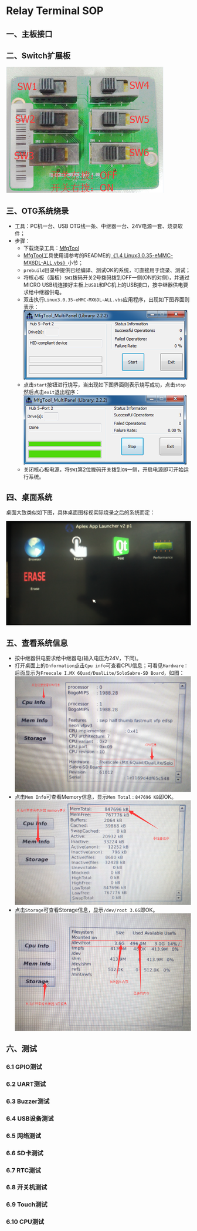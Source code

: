 # Relay Terminal SOP

## 一、主板接口

## 二、Switch扩展板

![switch.png](image/switch.png)

## 三、OTG系统烧录
* 工具：PC机一台、USB OTG线一条、中继器一台、24V电源一套、烧录软件；
* 步骤：
  * 下载烧录工具：[MfgTool](https://github.com/ZengjfOS/MfgToolA51)
  * [MfgTool](https://github.com/ZengjfOS/MfgToolA51)工具使用请参考的README的[《1.4 Linux3.0.35-eMMC-MX6DL-ALL.vbs》](https://github.com/ZengjfOS/MfgToolA51#14-linux3035-emmc-mx6dl-allvbs)小节；
  * `prebuild`目录中提供已经编译、测试OK的系统，可直接用于烧录、测试；
  * 将核心板（面板）`SW1`拨码开关2号拨码拨到OFF一侧(ON的对侧)，并通过MICRO USB线连接好主板上`USB1`和PC机上的USB接口，按中继器供电要求给中继器供电。
  * 双击执行`Linux3.0.35-eMMC-MX6DL-ALL.vbs`应用程序，出现如下图界面则表示：  
    ![preburning.png](image/preburning.png)
  * 点击`start`按钮进行烧写，当出现如下图界面则表示烧写成功，点击`stop`然后点击`exit`退出程序：  
    ![burningdown.png](image/burningdown.png)
  * 关闭核心板电源，将`SW1`第2位拨码开关拨到`ON`一侧，开启电源即可开始运行系统。

## 四、桌面系统

桌面大致类似如下图，具体桌面图标视实际烧录之后的系统而定：

![BoardDesktop.png](image/BoardDesktop.png)

## 五、查看系统信息
* 按中继器供电要求给中继器电(输入电压为24V，下同)。
* 打开桌面上的`Information`点击`Cpu info`可查看CPU信息；可看见`Hardware：`后面显示为`Freecale I.MX 6Quad/DualLite/SoloSabre-SD Board`，如图：
  ![cpuInfo.png](image/cpuInfo.png)
* 点击`Mem Info`可查看Memory信息，显示`Mem Total：847696 KB`即OK。
  ![memInfo.png](image/memInfo.png)
* 点击`Storage`可查看Storage信息，显示`/dev/root 3.6G`即OK。
  ![storageInfo.png](image/storageInfo.png)


## 六、测试

### 6.1 GPIO测试

### 6.2 UART测试

### 6.3 Buzzer测试

### 6.4 USB设备测试

### 6.5 网络测试

### 6.6 SD卡测试

### 6.7 RTC测试

### 6.8 开关机测试

### 6.9 Touch测试

### 6.10 CPU测试
